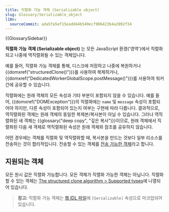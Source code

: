 ```yaml
---
title: 직렬화 가능 객체 (Serializable object)
slug: Glossary/Serializable_object
l10n:
  sourceCommit: ada5fa5ef15eadd44b549ecf906423b4a2092f34
---
```


{{GlossarySidebar}}

**직렬화 가능 객체 (Serializable object)** 는 모든 JavaScript 환경('영역')에서 직렬화되고 나중에 역직렬화될 수 있는 객체입니다.

예를 들어, 직렬화 가능 객체를 통해, 디스크에 저장하고 나중에 복원하거나 {{domxref("structuredClone()")}}를 사용하여 복제하거나, {{domxref("DedicatedWorkerGlobalScope.postMessage()")}}를 사용하여 워커 간에 공유할 수 있습니다.

직렬화에는 원래 객체의 모든 속성과 기타 부분이 포함되지 않을 수 있습니다.
예를 들어, {{domxref("DOMException")}}의 직렬화에는 `name` 및 `message` 속성이 포함되어야 하지만, 다른 속성이 포함되어 있는지 여부는 구현에 따라 다릅니다.
결과적으로, 역직렬화된 객체는 원래 객체의 동일한 복제본/복사본이 아닐 수 있습니다.
그러나 역직렬화된 새 객체는 {{glossary("deep copy", "깊은 복사")}}이므로, 원래 객체에서 직렬화된 다음 새 객체로 역직렬화된 속성은 원래 객체와 참조를 공유하지 않습니다.

어떤 경우에는 객체를 직렬화 및 역직렬화할 때, 복사본을 만드는 것보다 일부 리소스를 전송하는 것이 합리적입니다.
전송할 수 있는 객체를 [전송 가능한 객체](/ko/docs/Web/API/Web_Workers_API/Transferable_objects)라고 합니다.

## 지원되는 객체

모든 원시 값은 직렬화 가능합니다.
모든 객체가 직렬화 가능한 객체는 아닙니다.
직렬화할 수 있는 객체는 [The structured clone algorithm > Supported types](/ko/docs/Web/API/Web_Workers_API/Structured_clone_algorithm#supported_types)에 나열되어 있습니다.

> **참고:** 직렬화 가능 객체는 [웹 IDL 파일](https://github.com/w3c/webref/tree/main/ed/idl)에 `[Serializable]` 속성으로 마크업되어 있습니다.
